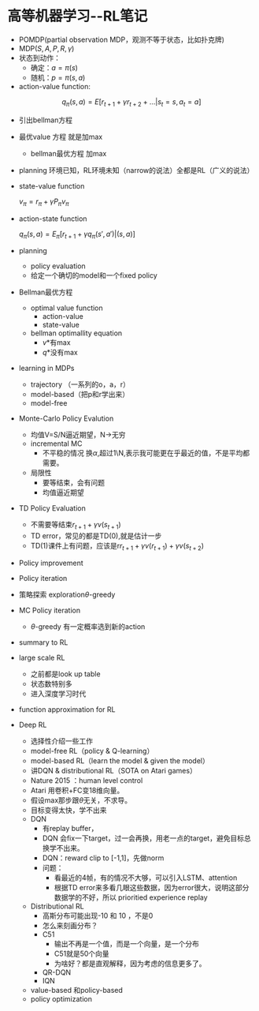 # 高等机器学习--RL笔记

- POMDP(partial observation MDP，观测不等于状态，比如扑克牌)
- MDP($S,A,P,R,\gamma$)
- 状态到动作：
  - 确定：$a=\pi(s)$
  - 随机：$p=\pi(s, a)$
- action-value function:

$$q_{\pi}(s, a)=E[r_{t+1} + \gamma r_{t+2} + ...|s_t = s, a_t = a]$$

  - 引出bellman方程

- 最优value 方程 就是加max
  - bellman最优方程 加max

- planning 环境已知，RL环境未知（narrow的说法）全都是RL（广义的说法）

- state-value function

  $v_\pi=r_\pi+\gamma P_\pi v_\pi$

- action-state function

  $q_\pi (s, a)=E_\pi[r_{t+1} + \gamma q_\pi(s',a')|(s,a)]$

- planning
  - policy evaluation
  - 给定一个确切的model和一个fixed policy
- Bellman最优方程
  - optimal value function
    - action-value
    - state-value
  - bellman optimallity equation
    - $v*$有max
    - $q*$没有max

- learning in MDPs
  - trajectory （一系列的o，a，r）
  - model-based（把p和r学出来）
  - model-free

- Monte-Carlo Policy Evalution
  - 均值V=S/N逼近期望，N->无穷
  - incremental MC
    - 不平稳的情况 换$\alpha$,超过1\N,表示我可能更在乎最近的值，不是平均都需要。
  - 局限性
    - 要等结束，会有问题
    - 均值逼近期望
- TD Policy Evaluation
  - 不需要等结束$r_{t+1}+\gamma v(s_{t+1})$
  - TD error，常见的都是TD(0),就是估计一步
  - TD(1)课件上有问题，应该是r$r_{t+1}+\gamma v(r_{t+1}) + \gamma v(s_{t+2})$
- Policy improvement
- Policy iteration
- 策略探索 exploration$\theta$-greedy
- MC Policy iteration 
  - $\theta$-greedy 有一定概率选到新的action
- summary to RL
- large scale RL
  - 之前都是look up table
  - 状态数特别多
  - 进入深度学习时代
- function approximation for RL
- Deep RL
  - 选择性介绍一些工作
  - model-free RL（policy & Q-learning）
  - model-based RL（learn the model & given the model）
  - 讲DQN & distributional RL（SOTA on Atari games）
  - Nature 2015 ：human level control
  - Atari 用卷积+FC变18维向量。
  - 假设max那步跟$\theta$无关，不求导。
  - 目标变得太快，学不出来
  - DQN 
    - 有replay buffer，
    - DQN 会fix一下target，过一会再换，用老一点的target，避免目标总换学不出来。
    - DQN：reward clip to [-1,1]，先做norm
    - 问题：
      - 看最近的4帧，有的情况不大够，可以引入LSTM、attention
      - 根据TD error来多看几眼这些数据，因为error很大，说明这部分数据学的不好，所以 prioritied experience replay
  - Distributional RL
    - 高斯分布可能出现-10 和 10 ，不是0
    - 怎么来刻画分布？
    - C51
      - 输出不再是一个值，而是一个向量，是一个分布
      - C51就是50个向量
      - 为啥好？都是直观解释，因为考虑的信息更多了。
    - QR-DQN
    - IQN
  - value-based 和policy-based
  - policy optimization